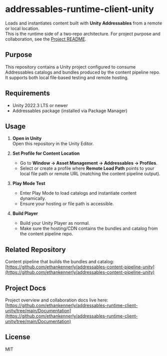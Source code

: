 # addressables-runtime-client-unity

Loads and instantiates content built with **Unity Addressables** from a remote or local location.  
This is the runtime side of a two‑repo architecture. For project purpose and collaboration, see the [Project README](./Documentation/README.md).

## Purpose
This repository contains a Unity project configured to consume Addressables catalogs and bundles produced by the content pipeline repo. It supports both local file‑based testing and remote hosting.

## Requirements
- Unity 2022.3 LTS or newer  
- Addressables package (installed via Package Manager)

## Usage

1. **Open in Unity**  
   Open this repository in the Unity Editor.

2. **Set Profile for Content Location**  
   - Go to **Window → Asset Management → Addressables → Profiles**.  
   - Select or create a profile where **Remote Load Path** points to your local file path or remote URL (matching the content pipeline output).

3. **Play Mode Test**  
   - Enter Play Mode to load catalogs and instantiate content dynamically.  
   - Ensure your hosting or file path is accessible.

4. **Build Player**  
   - Build your Unity Player as normal.  
   - Make sure the hosting/CDN contains the bundles and catalog from the content pipeline repo.

## Related Repository
Content pipeline that builds the bundles and catalog:  
[https://github.com/ethankennerly/addressables-content-pipeline-unity](https://github.com/ethankennerly/addressables-content-pipeline-unity)

## Project Docs
Project overview and collaboration docs live here:  
[https://github.com/ethankennerly/addressables-runtime-client-unity/tree/main/Documentation](https://github.com/ethankennerly/addressables-runtime-client-unity/tree/main/Documentation)

## License
MIT
